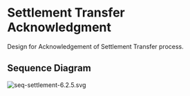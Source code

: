 # Settlement Transfer Acknowledgment

Design for Acknowledgement of Settlement Transfer process.

## Sequence Diagram

![seq-settlement-6.2.5.svg](./assets/diagrams/sequence/seq-settlement-6.2.5.svg)
